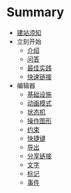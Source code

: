 # Summary
* [建站须知](README.md)
* 立刻开始
  * [介绍](introduction.md)
  * [问答](FAQ.md)
  * [最佳实践](best-practices.md)
  * [快速链接](quick-links.md)
* 编辑器
  * [基础设施](fundamentals.md)
  * [动画模式](animate-mode.md)
  * [状态机](state-machine.md)
  * [操作图形](manipulating-shapes.md)
  * [约束](constraints.md)
  * [快捷键](keyboard-shortcuts.md)
  * [导出](exporting.md)
  * [分享链接](share-links.md)
  * [文字](text.md)
  * [标记](tagging.md)
  * [事件](events.md)